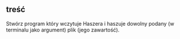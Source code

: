 ## treść

Stwórz program który wczytuje Haszera i haszuje dowolny podany (w terminalu jako argument) plik (jego zawartość).
